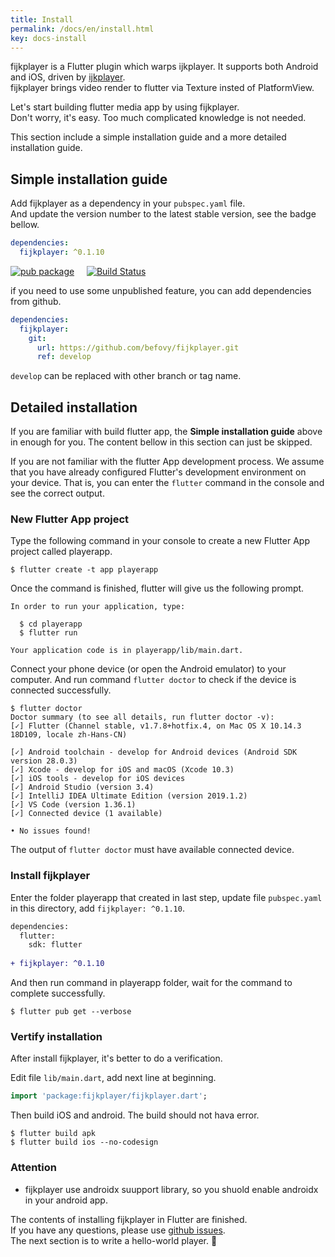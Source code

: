 ```yaml
---
title: Install
permalink: /docs/en/install.html
key: docs-install
---
```


fijkplayer is a Flutter plugin which warps ijkplayer. It supports both Android and iOS, driven by [ijkplayer](https://github.com/befovy/ijkplayer).  
fijkplayer brings video render to flutter via Texture insted of PlatformView.

Let's start building flutter media app by using fijkplayer.  
Don't worry, it's easy. Too much complicated knowledge is not needed.

This section include a simple installation guide and a more 
detailed installation guide.

## Simple installation guide

Add fijkplayer as a dependency in your `pubspec.yaml` file.  
And update the version number to the latest stable version, see the badge bellow.  

```yaml
dependencies:
  fijkplayer: ^0.1.10
```

[![pub package](https://img.shields.io/pub/v/fijkplayer.svg)](https://pub.dartlang.org/packages/fijkplayer) &nbsp; &nbsp;
[![Build Status](https://travis-ci.org/befovy/fijkplayer.svg?branch=master)](https://travis-ci.org/befovy/fijkplayer) &nbsp; &nbsp; 


if you need to use some unpublished feature, you can add dependencies from github.
```yaml
dependencies:
  fijkplayer:
    git:
      url: https://github.com/befovy/fijkplayer.git
      ref: develop
```
`develop` can be replaced with other branch or tag name.

## Detailed installation

If you are familiar with build flutter app, the **Simple installation guide** above in enough for you. The content bellow in this section can just be skipped.

If you are not familiar with the flutter App development process. We assume that you have already configured Flutter's development environment on your device. That is, you can enter the `flutter` command in the console and see the correct output.


### New Flutter App project

Type the following command in your console to create a new Flutter App project called playerapp.
```
$ flutter create -t app playerapp
```
Once the command is finished, flutter will give us the following prompt.
```
In order to run your application, type:

  $ cd playerapp
  $ flutter run

Your application code is in playerapp/lib/main.dart.
```

Connect your phone device (or open the Android emulator) to your computer. And run command `flutter doctor` to check if the device is connected successfully.

```
$ flutter doctor
Doctor summary (to see all details, run flutter doctor -v):
[✓] Flutter (Channel stable, v1.7.8+hotfix.4, on Mac OS X 10.14.3 18D109, locale zh-Hans-CN)

[✓] Android toolchain - develop for Android devices (Android SDK version 28.0.3)
[✓] Xcode - develop for iOS and macOS (Xcode 10.3)
[✓] iOS tools - develop for iOS devices
[✓] Android Studio (version 3.4)
[✓] IntelliJ IDEA Ultimate Edition (version 2019.1.2)
[✓] VS Code (version 1.36.1)
[✓] Connected device (1 available)

• No issues found!
```

The output of `flutter doctor` must have available connected device.

### Install fijkplayer

Enter the folder playerapp that created in last step, update file `pubspec.yaml` in this directory, add  `fijkplayer: ^0.1.10`.

```diff
dependencies:
  flutter:
    sdk: flutter
    
+ fijkplayer: ^0.1.10
```

And then run command in playerapp folder, wait for the command to complete successfully.

```
$ flutter pub get --verbose
```


### Vertify installation

After install fijkplayer, it's better to do a verification.

Edit file `lib/main.dart`, add next line at beginning.
```dart
import 'package:fijkplayer/fijkplayer.dart';
```

Then build iOS and android. The build should not hava error.

```
$ flutter build apk
$ flutter build ios --no-codesign
```

### **Attention**
* fijkplayer use androidx suupport library, so you shuold enable androidx in your android app.

The contents of installing fijkplayer in Flutter are finished.   
If you have any questions, please use [github issues](https://github.com/befovy/fijkplayer/issues).  
The next section is to write a hello-world player. 👏

